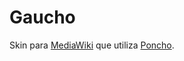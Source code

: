 # Gaucho
Skin para [MediaWiki](https://www.mediawiki.org) que utiliza [Poncho](https://argob.github.io/poncho/).
